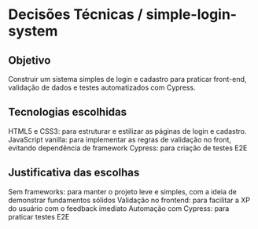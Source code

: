 # Decisões Técnicas / simple-login-system

## Objetivo

Construir um sistema simples de login e cadastro para praticar front-end, validação de dados e testes automatizados com Cypress.

## Tecnologias escolhidas

HTML5 e CSS3: para estruturar e estilizar as páginas de login e cadastro.
JavaScript vanilla: para implementar as regras de validação no front, evitando dependência de framework
Cypress: para criação de testes E2E

## Justificativa das escolhas

Sem frameworks: para manter o projeto leve e simples, com a ideia de demonstrar fundamentos sólidos
Validação no frontend: para facilitar a XP do usuário com o feedback imediato
Automação com Cypress: para praticar testes E2E